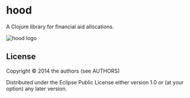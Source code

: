 # hood

A Clojure library for financial aid allocations.

![hood logo](https://dl.dropboxusercontent.com/u/38476311/Logos/hood.png)

## License

Copyright © 2014 the authors (see AUTHORS)

Distributed under the Eclipse Public License either version 1.0 or (at
your option) any later version.
